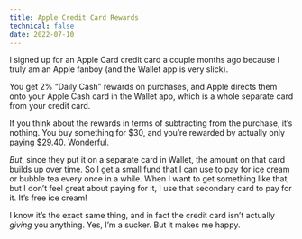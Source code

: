 ```yaml
---
title: Apple Credit Card Rewards
technical: false
date: 2022-07-10
---
```


I signed up for an Apple Card credit card a couple months ago because I truly am an Apple fanboy (and the Wallet app is very slick). 

You get 2% “Daily Cash” rewards on purchases, and Apple directs them onto your Apple Cash card in the Wallet app, which is a whole separate card from your credit card. 

If you think about the rewards in terms of subtracting from the purchase, it’s nothing. You buy something for $30, and you’re rewarded by actually only paying $29.40. Wonderful. 

_But_, since they put it on a separate card in Wallet, the amount on that card builds up over time. So I get a small fund that I can use to pay for ice cream or bubble tea every once in a while. When I want to get something like that, but I don’t feel great about paying for it, I use that secondary card to pay for it. It’s free ice cream! 

I know it’s the exact same thing, and in fact the credit card isn’t actually _giving_ you anything. Yes, I’m a sucker. But it makes me happy. 